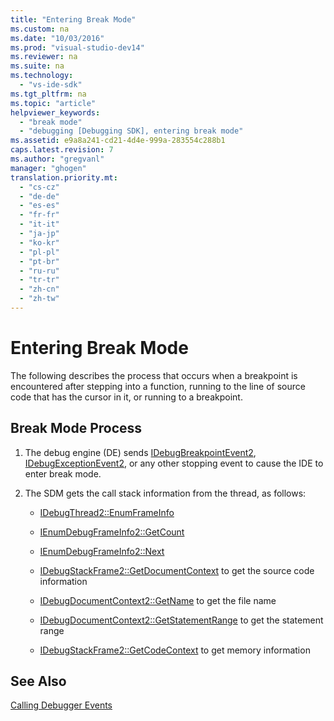 ```yaml
---
title: "Entering Break Mode"
ms.custom: na
ms.date: "10/03/2016"
ms.prod: "visual-studio-dev14"
ms.reviewer: na
ms.suite: na
ms.technology: 
  - "vs-ide-sdk"
ms.tgt_pltfrm: na
ms.topic: "article"
helpviewer_keywords: 
  - "break mode"
  - "debugging [Debugging SDK], entering break mode"
ms.assetid: e9a8a241-cd21-4d4e-999a-283554c288b1
caps.latest.revision: 7
ms.author: "gregvanl"
manager: "ghogen"
translation.priority.mt: 
  - "cs-cz"
  - "de-de"
  - "es-es"
  - "fr-fr"
  - "it-it"
  - "ja-jp"
  - "ko-kr"
  - "pl-pl"
  - "pt-br"
  - "ru-ru"
  - "tr-tr"
  - "zh-cn"
  - "zh-tw"
---
```

# Entering Break Mode
The following describes the process that occurs when a breakpoint is encountered after stepping into a function, running to the line of source code that has the cursor in it, or running to a breakpoint.  
  
## Break Mode Process  
  
1.  The debug engine (DE) sends [IDebugBreakpointEvent2](../extensibility/idebugbreakpointevent2.md), [IDebugExceptionEvent2](../extensibility/idebugexceptionevent2.md), or any other stopping event to cause the IDE to enter break mode.  
  
2.  The SDM gets the call stack information from the thread, as follows:  
  
    -   [IDebugThread2::EnumFrameInfo](../extensibility/idebugthread2--enumframeinfo.md)  
  
    -   [IEnumDebugFrameInfo2::GetCount](../extensibility/ienumdebugframeinfo2--getcount.md)  
  
    -   [IEnumDebugFrameInfo2::Next](../extensibility/ienumdebugframeinfo2--next.md)  
  
    -   [IDebugStackFrame2::GetDocumentContext](../extensibility/idebugstackframe2--getdocumentcontext.md) to get the source code information  
  
    -   [IDebugDocumentContext2::GetName](../extensibility/idebugdocumentcontext2--getname.md) to get the file name  
  
    -   [IDebugDocumentContext2::GetStatementRange](../extensibility/idebugdocumentcontext2--getstatementrange.md) to get the statement range  
  
    -   [IDebugStackFrame2::GetCodeContext](../extensibility/idebugstackframe2--getcodecontext.md) to get memory information  
  
## See Also  
 [Calling Debugger Events](../extensibility/calling-debugger-events.md)